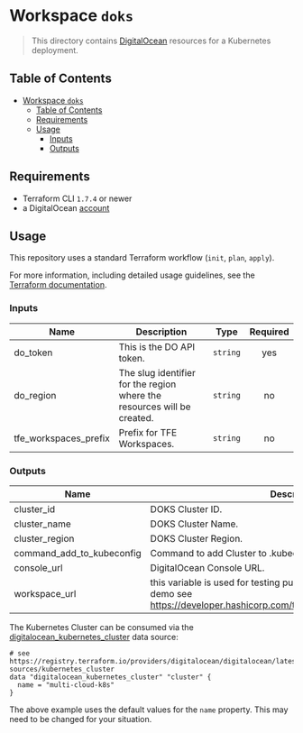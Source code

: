 # Workspace `doks`

> This directory contains [DigitalOcean](https://registry.terraform.io/providers/digitalocean/digitalocean) resources for a Kubernetes deployment.

## Table of Contents

<!-- TOC -->
* [Workspace `doks`](#workspace-doks)
  * [Table of Contents](#table-of-contents)
  * [Requirements](#requirements)
  * [Usage](#usage)
    * [Inputs](#inputs)
    * [Outputs](#outputs)
<!-- TOC -->

## Requirements

* Terraform CLI `1.7.4` or newer
* a DigitalOcean [account](https://m.do.co/c/b73b4af31c09)

## Usage

This repository uses a standard Terraform workflow (`init`, `plan`, `apply`).

For more information, including detailed usage guidelines, see the [Terraform documentation](https://developer.hashicorp.com/terraform/cli/commands).

<!-- BEGIN_TF_DOCS -->
### Inputs

| Name | Description | Type | Required |
|------|-------------|------|:--------:|
| do_token | This is the DO API token. | `string` | yes |
| do_region | The slug identifier for the region where the resources will be created. | `string` | no |
| tfe_workspaces_prefix | Prefix for TFE Workspaces. | `string` | no |

### Outputs

| Name | Description |
|------|-------------|
| cluster_id | DOKS Cluster ID. |
| cluster_name | DOKS Cluster Name. |
| cluster_region | DOKS Cluster Region. |
| command_add_to_kubeconfig | Command to add Cluster to .kubeconfig. |
| console_url | DigitalOcean Console URL. |
| workspace_url | this variable is used for testing purposes and has no bearing on the demo see https://developer.hashicorp.com/terraform/language/values/outputs |
<!-- END_TF_DOCS -->

The Kubernetes Cluster can be consumed via the [digitalocean_kubernetes_cluster](https://registry.terraform.io/providers/digitalocean/digitalocean/latest/docs/data-sources/kubernetes_cluster) data source:

```hcl
# see https://registry.terraform.io/providers/digitalocean/digitalocean/latest/docs/data-sources/kubernetes_cluster
data "digitalocean_kubernetes_cluster" "cluster" {
  name = "multi-cloud-k8s"
}
```

The above example uses the default values for the `name` property. This may need to be changed for your situation.
